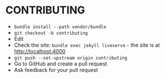 # CONTRIBUTING

* ```bundle install --path vendor/bundle```
* ```git checkout -b contributing```
* Edit
* Check the site: ```bundle exec jekyll liveserve``` - the site is at <http://localhost:4000>
* ```git push --set-upstream origin contributing```
* Go to GitHub and create a pull request
* Ask feedback for your pull request

